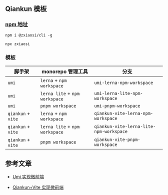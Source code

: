 ## Qiankun 模板

### [npm 地址](https://www.npmjs.com/package/@zxiaosi/cli)

```
npm i @zxiaosi/cli -g

npx zxiaosi
```

### 模板

| 脚手架             | monorepo 管理工具              | 分支                                    |
| ------------------ | ------------------------------ | --------------------------------------- |
| `umi`              | `lerna` + `npm workspace`      | `umi-lerna-npm-workspace`               |
| `umi`              | `lerna lite` + `npm workspace` | `umi-lerna-lite-npm-workspace`          |
| `umi`              | `pnpm workspace`               | `umi-pnpm-workspace`                    |
| `qiankun` + `vite` | `lerna` + `npm workspace`      | `qiankun-vite-lerna-npm-workspace`      |
| `qiankun` + `vite` | `lerna lite` + `npm workspace` | `qiankun-vite-lerna-lite-npm-workspace` |
| `qiankun` + `vite` | `pnpm workspace`               | `qiankun-vite-pnpm-workspace`           |

## 参考文章

- [Umi 实现微前端](https://zxiaosi.com/archives/b7c94f0c.html)

- [Qiankun+Vite 实现微前端](https://zxiaosi.com/archives/e1569209.html)
